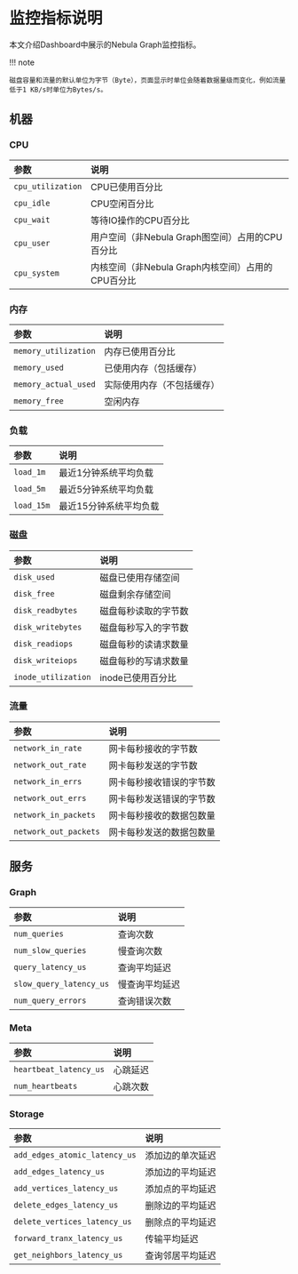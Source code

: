 # 监控指标说明

本文介绍Dashboard中展示的Nebula Graph监控指标。

!!! note

    磁盘容量和流量的默认单位为字节（Byte），页面显示时单位会随着数据量级而变化，例如流量低于1 KB/s时单位为Bytes/s。

## 机器

### CPU

|参数|说明|
|:---|:---|
|`cpu_utilization`| CPU已使用百分比|
|`cpu_idle`| CPU空闲百分比|
|`cpu_wait`| 等待IO操作的CPU百分比|
|`cpu_user`| 用户空间（非Nebula Graph图空间）占用的CPU百分比|
|`cpu_system`| 内核空间（非Nebula Graph内核空间）占用的CPU百分比|

### 内存

|参数|说明|
|:---|:---|
|`memory_utilization`| 内存已使用百分比|
|`memory_used`| 已使用内存（包括缓存）|
|`memory_actual_used`| 实际使用内存（不包括缓存）|
|`memory_free`| 空闲内存|

### 负载

|参数|说明|
|:---|:---|
|`load_1m`| 最近1分钟系统平均负载|
|`load_5m`| 最近5分钟系统平均负载|
|`load_15m`| 最近15分钟系统平均负载|

### 磁盘

|参数|说明|
|:---|:---|
|`disk_used`| 磁盘已使用存储空间|
|`disk_free`| 磁盘剩余存储空间|
|`disk_readbytes`| 磁盘每秒读取的字节数|
|`disk_writebytes`| 磁盘每秒写入的字节数|
|`disk_readiops`| 磁盘每秒的读请求数量|
|`disk_writeiops`| 磁盘每秒的写请求数量|
|`inode_utilization`| inode已使用百分比|

### 流量

|参数|说明|
|:---|:---|
|`network_in_rate`| 网卡每秒接收的字节数|
|`network_out_rate`| 网卡每秒发送的字节数|
|`network_in_errs`| 网卡每秒接收错误的字节数|
|`network_out_errs`| 网卡每秒发送错误的字节数|
|`network_in_packets`| 网卡每秒接收的数据包数量|
|`network_out_packets`| 网卡每秒发送的数据包数量|

## 服务

### Graph

|参数|说明|
|:---|:---|
|`num_queries`| 查询次数|
|`num_slow_queries`| 慢查询次数|
|`query_latency_us`| 查询平均延迟|
|`slow_query_latency_us`| 慢查询平均延迟|
|`num_query_errors`| 查询错误次数|

### Meta

|参数|说明|
|:---|:---|
|`heartbeat_latency_us`| 心跳延迟|
|`num_heartbeats`| 心跳次数|

### Storage

|参数|说明|
|:---|:---|
|`add_edges_atomic_latency_us`| 添加边的单次延迟|
|`add_edges_latency_us`| 添加边的平均延迟|
|`add_vertices_latency_us`| 添加点的平均延迟|
|`delete_edges_latency_us`| 删除边的平均延迟|
|`delete_vertices_latency_us`| 删除点的平均延迟|
|`forward_tranx_latency_us`| 传输平均延迟|
|`get_neighbors_latency_us`| 查询邻居平均延迟|
